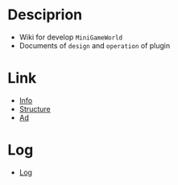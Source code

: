 # Desciprion
- Wiki for develop `MiniGameWorld`
- Documents of `design` and `operation` of plugin

# Link
- [Info]
- [Structure]
- [Ad](ad.md)

# Log
- [Log]

[Info]: plugin-info.md
[Structure]: plugin-design.md
[Log]: log.md
